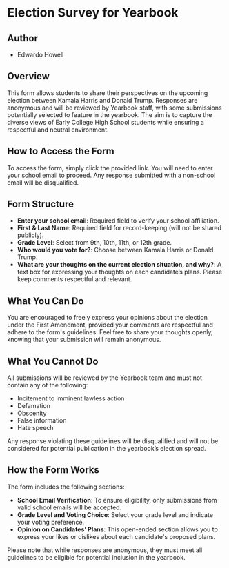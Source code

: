 # Election Survey for Yearbook

## Author

- Edwardo Howell

## Overview

This form allows students to share their perspectives on the upcoming election between Kamala Harris and Donald Trump. Responses are anonymous and will be reviewed by Yearbook staff, with some submissions potentially selected to feature in the yearbook. The aim is to capture the diverse views of Early College High School students while ensuring a respectful and neutral environment.

## How to Access the Form

To access the form, simply click the provided link. You will need to enter your school email to proceed. Any response submitted with a non-school email will be disqualified.

## Form Structure

- **Enter your school email**: Required field to verify your school affiliation.
- **First & Last Name**: Required field for record-keeping (will not be shared publicly).
- **Grade Level**: Select from 9th, 10th, 11th, or 12th grade.
- **Who would you vote for?**: Choose between Kamala Harris or Donald Trump.
- **What are your thoughts on the current election situation, and why?**: A text box for expressing your thoughts on each candidate’s plans. Please keep comments respectful and relevant.

## What You Can Do

You are encouraged to freely express your opinions about the election under the First Amendment, provided your comments are respectful and adhere to the form's guidelines. Feel free to share your thoughts openly, knowing that your submission will remain anonymous.

## What You Cannot Do

All submissions will be reviewed by the Yearbook team and must not contain any of the following:

- Incitement to imminent lawless action
- Defamation
- Obscenity
- False information
- Hate speech

Any response violating these guidelines will be disqualified and will not be considered for potential publication in the yearbook’s election spread.

## How the Form Works

The form includes the following sections:

- **School Email Verification**: To ensure eligibility, only submissions from valid school emails will be accepted.
- **Grade Level and Voting Choice**: Select your grade level and indicate your voting preference.
- **Opinion on Candidates’ Plans**: This open-ended section allows you to express your likes or dislikes about each candidate's proposed plans.

Please note that while responses are anonymous, they must meet all guidelines to be eligible for potential inclusion in the yearbook.
